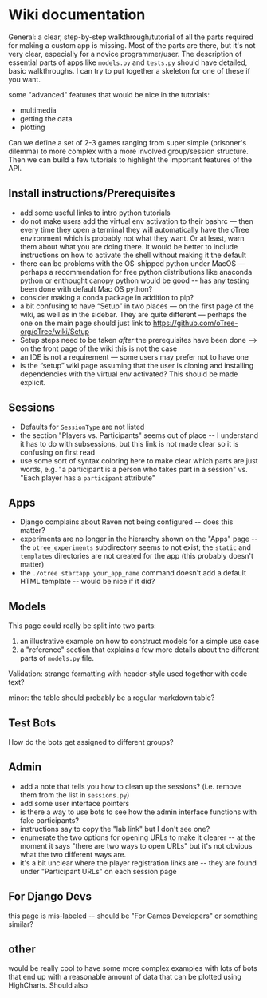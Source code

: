 # Wiki documentation

General: a clear, step-by-step walkthrough/tutorial of all the parts required for making a custom app is missing. Most of the parts are there, but it's not very clear, especially for a novice programmer/user. The description of essential parts of apps like ``models.py`` and ``tests.py`` should have detailed, basic walkthroughs. I can try to put together a skeleton for one of these if you want. 

some "advanced" features that would be nice in the tutorials: 

* multimedia
* getting the data
* plotting

Can we define a set of 2-3 games ranging from super simple (prisoner's dilemma) to more complex with a more involved group/session structure. Then we can build a few tutorials to highlight the important features of the API. 

## Install instructions/Prerequisites

* add some useful links to intro python tutorials
* do not make users add the virtual env activation to their bashrc — then every time they open a terminal they will automatically have the oTree environment which is probably not what they want. Or at least, warn them about what you are doing there. It would be better to include instructions on how to activate the shell without making it the default
* there can be problems with the OS-shipped python under MacOS — perhaps a recommendation for free python distributions like anaconda python or enthought canopy python would be good -- has any testing been done with default Mac OS python? 
* consider making a conda package in addition to pip?
* a bit confusing to have “Setup” in two places — on the first page of the wiki, as well as in the sidebar. They are quite different — perhaps the one on the main page should just link to https://github.com/oTree-org/oTree/wiki/Setup
* Setup steps need to be taken *after* the prerequisites have been done —> on the front page of the wiki this is not the case
* an IDE is not a requirement — some users may prefer not to have one
* is the “setup” wiki page assuming that the user is cloning and installing dependencies with the virtual env activated? This should be made explicit. 

## Sessions

* Defaults for ``SessionType`` are not listed 
* the section "Players vs. Participants" seems out of place -- I understand it has to do with subsessions, but this link is not made clear so it is confusing on first read
* use some sort of syntax coloring here to make clear which parts are just words, e.g. "a participant is a person who takes part in a session" vs. "Each player has a ``participant`` attribute"

## Apps

* Django complains about Raven not  being configured -- does this matter? 
* experiments are no longer in the hierarchy shown on the "Apps" page -- the ``otree_experiments`` subdirectory seems to  not exist; the ``static`` and ``templates`` directories are not created for the app (this probably doesn't matter)
* the ``./otree startapp your_app_name`` command doesn't add a default HTML template -- would be nice if it did? 

## Models

This page could really be split into two parts: 
1. an illustrative example on how to construct models for a simple use case
2. a "reference" section that explains a few more details about the different parts of ``models.py`` file. 

Validation: strange formatting with header-style used together with code text?

minor: the table should probably be a regular markdown table? 

## Test Bots

How do the bots get assigned to different groups? 

## Admin

* add a note that tells you how to clean up the sessions? (i.e. remove them from the list in ``sessions.py``)
* add some user interface pointers
* is there a way to use bots to see how the admin interface functions with fake participants? 
* instructions say to copy the "lab link" but I don't see one? 
* enumerate the two options for opening URLs to make it clearer -- at the moment it says "there are two ways to open URLs" but it's not obvious what the two different ways are. 
* it's a bit unclear where the player registration links are -- they are found under "Participant URLs" on each session page 

## For Django Devs

this page is mis-labeled -- should be "For Games Developers" or something similar? 

## other

would be really cool to have some more complex examples with lots of bots that end up with a reasonable amount of data that can be plotted using HighCharts. Should also 